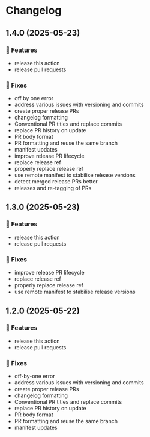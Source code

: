 # Changelog

## 1.4.0 (2025-05-23)

### 🚀 Features

- release this action
- release pull requests

### 🐛 Fixes

- off by one error
- address various issues with versioning and commits
- create proper release PRs
- changelog formatting
- Conventional PR titles and replace commits
- replace PR history on update
- PR body format
- PR formatting and reuse the same branch
- manifest updates
- improve release PR lifecycle
- replace release ref
- properly replace release ref
- use remote manifest to stabilise release versions
- detect merged release PRs better
- releases and re-tagging of PRs

## 1.3.0 (2025-05-23)

### 🚀 Features

- release this action
- release pull requests

### 🐛 Fixes

- improve release PR lifecycle
- replace release ref
- properly replace release ref
- use remote manifest to stabilise release versions

## 1.2.0 (2025-05-22)

### 🚀 Features

- release this action
- release pull requests

### 🐛 Fixes

- off-by-one error
- address various issues with versioning and commits
- create proper release PRs
- changelog formatting
- Conventional PR titles and replace commits
- replace PR history on update
- PR body format
- PR formatting and reuse the same branch
- manifest updates

